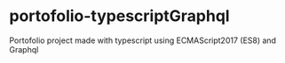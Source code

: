 # portofolio-typescriptGraphql
Portofolio project made with typescript using ECMAScript2017 (ES8) and Graphql

